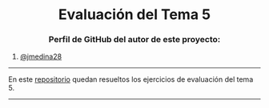 <h1 align="center">Evaluación del Tema 5</h1>

<h3 align="center">Perfil de GitHub del autor de este proyecto:</h3>

1. [@jmedina28](https://github.com/jmedina28)

---
En este [repositorio](https://github.com/jmedina28/EvaluacionT5) quedan resueltos los ejercicios de evaluación del tema 5.
***
